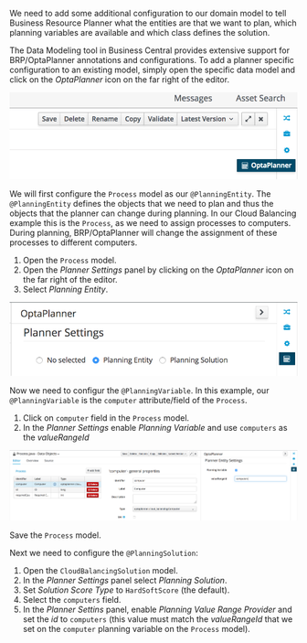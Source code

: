We need to add some additional configuration to our domain model to tell Business Resource Planner what the entities are that we want to plan, which planning variables are available and which class defines the solution.

The Data Modeling tool in Business Central provides extensive support for BRP/OptaPlanner annotations and configurations. To add a planner specific configuration to an existing model, simply open the specific data model and click on the *OptaPlanner* icon on the far right of the editor.

<img src="../assets/optaplanner-datamodel-option.png" width="600" />

We will first configure the `Process` model as our `@PlanningEntity`. The `@PlanningEntity` defines the objects that we need to plan and thus the objects that the planner can change during planning. In our Cloud Balancing example this is the `Process`, as we need to assign processes to computers. During planning, BRP/OptaPlanner will change the assignment of these processes to different computers.

1. Open the `Process` model.
2. Open the *Planner Settings* panel by clicking on the *OptaPlanner* icon on the far right of the editor.
3. Select *Planning Entity*.

<img src="../assets/optaplanner-domainmodel-planningentity.png" width="600" />

Now we need to configur the `@PlanningVariable`. In this example, our `@PlanningVariable` is the `computer` attribute/field of the `Process`.

1. Click on `computer` field in the `Process` model.
2. In the *Planner Settings* enable *Planning Variable* and use `computers` as the *valueRangeId*

<img src="../assets/optaplanner-domainmodel-planningvariable.png" width="800" />

Save the `Process` model.

Next we need to configure the `@PlanningSolution`:

1. Open the `CloudBalancingSolution` model.
2. In the *Planner Settings* panel select *Planning Solution*.
3. Set *Solution Score Type* to `HardSoftScore` (the default).
4. Select the `computers` field.
5. In the *Planner Settins* panel, enable *Planning Value Range Provider* and set the *id* to `computers` (this value must match the *valueRangeId* that we set on the `computer` planning variable on the `Process` model).
